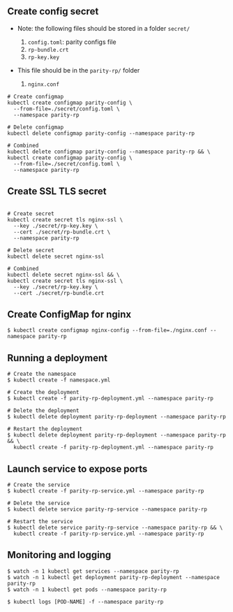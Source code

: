 ## Create config secret
- Note: the following files should be stored in a folder `secret/`

  1. `config.toml`: parity configs file
  2. `rp-bundle.crt`
  3. `rp-key.key`

- This file should be in the `parity-rp/` folder
  1. `nginx.conf`

```
# Create configmap
kubectl create configmap parity-config \
  --from-file=./secret/config.toml \
  --namespace parity-rp

# Delete configmap
kubectl delete configmap parity-config --namespace parity-rp

# Combined
kubectl delete configmap parity-config --namespace parity-rp && \
kubectl create configmap parity-config \
  --from-file=./secret/config.toml \
  --namespace parity-rp
```

## Create SSL TLS secret

```

# Create secret
kubectl create secret tls nginx-ssl \
  --key ./secret/rp-key.key \
  --cert ./secret/rp-bundle.crt \
  --namespace parity-rp

# Delete secret
kubectl delete secret nginx-ssl

# Combined
kubectl delete secret nginx-ssl && \
kubectl create secret tls nginx-ssl \
  --key ./secret/rp-key.key \
  --cert ./secret/rp-bundle.crt
```

## Create ConfigMap for nginx

```
$ kubectl create configmap nginx-config --from-file=./nginx.conf --namespace parity-rp
```

## Running a deployment

```
# Create the namespace
$ kubectl create -f namespace.yml

# Create the deployment
$ kubectl create -f parity-rp-deployment.yml --namespace parity-rp

# Delete the deployment
$ kubectl delete deployment parity-rp-deployment --namespace parity-rp

# Restart the deployment
$ kubectl delete deployment parity-rp-deployment --namespace parity-rp && \
  kubectl create -f parity-rp-deployment.yml --namespace parity-rp

```

## Launch service to expose ports

```
# Create the service
$ kubectl create -f parity-rp-service.yml --namespace parity-rp

# Delete the service
$ kubectl delete service parity-rp-service --namespace parity-rp

# Restart the service
$ kubectl delete service parity-rp-service --namespace parity-rp && \
  kubectl create -f parity-rp-service.yml --namespace parity-rp
```

## Monitoring and logging

```
$ watch -n 1 kubectl get services --namespace parity-rp
$ watch -n 1 kubectl get deployment parity-rp-deployment --namespace parity-rp
$ watch -n 1 kubectl get pods --namespace parity-rp

$ kubectl logs [POD-NAME] -f --namespace parity-rp
```